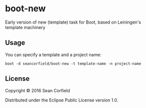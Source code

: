 # boot-new

Early version of new (template) task for Boot, based on Leiningen's template machinery

## Usage

You can specify a template and a project name:

    boot -d seancorfield/boot-new -t template-name -n project-name

## License

Copyright © 2016 Sean Corfield

Distributed under the Eclipse Public License version 1.0.
